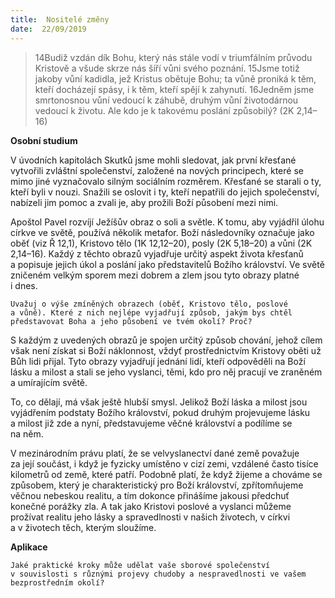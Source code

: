 ```yaml
---
title:  Nositelé změny
date:  22/09/2019
---
```


> <p></p>
> 14Budiž vzdán dík Bohu, který nás stále vodí v triumfálním průvodu Kristově a všude skrze nás šíří vůni svého poznání. 15Jsme totiž jakoby vůní kadidla, jež Kristus obětuje Bohu; ta vůně proniká k těm, kteří docházejí spásy, i k těm, kteří spějí k zahynutí. 16Jedněm jsme smrtonosnou vůní vedoucí k záhubě, druhým vůní životodárnou vedoucí k životu. Ale kdo je k takovému poslání způsobilý? (2K 2,14–16)

**Osobní studium**

V úvodních kapitolách Skutků jsme mohli sledovat, jak první křesťané vytvořili zvláštní společenství, založené na nových principech, které se mimo jiné vyznačovalo silným sociálním rozměrem. Křesťané se starali o ty, kteří byli v nouzi. Snažili se oslovit i ty, kteří nepatřili do jejich společenství, nabízeli jim pomoc a zvali je, aby prožili Boží působení mezi nimi.

Apoštol Pavel rozvíjí Ježíšův obraz o soli a světle. K tomu, aby vyjádřil úlohu církve ve světě, používá několik metafor. Boží následovníky označuje jako oběť (viz Ř 12,1), Kristovo tělo (1K 12,12–20), posly (2K 5,18–20) a vůni (2K 2,14–16). Každý z těchto obrazů vyjadřuje určitý aspekt života křesťanů a popisuje jejich úkol a poslání jako představitelů Božího království. Ve světě zničeném velkým sporem mezi dobrem a zlem jsou tyto obrazy platné i dnes.

`Uvažuj o výše zmíněných obrazech (oběť, Kristovo tělo, poslové a vůně). Které z nich nejlépe vyjadřují způsob, jakým bys chtěl představovat Boha a jeho působení ve tvém okolí? Proč?`

S každým z uvedených obrazů je spojen určitý způsob chování, jehož cílem však není získat si Boží náklonnost, vždyť prostřednictvím Kristovy oběti už Bůh lidi přijal. Tyto obrazy vyjadřují jednání lidí, kteří odpověděli na Boží lásku a milost a stali se jeho vyslanci, těmi, kdo pro něj pracují ve zraněném a umírajícím světě.

To, co dělají, má však ještě hlubší smysl. Jelikož Boží láska a milost jsou vyjádřením podstaty Božího království, pokud druhým projevujeme lásku a milost již zde a nyní, představujeme věčné království a podílíme se na něm.

V mezinárodním právu platí, že se velvyslanectví dané země považuje za její součást, i když je fyzicky umístěno v cizí zemi, vzdálené často tisíce kilometrů od země, které patří. Podobně platí, že když žijeme a chováme se způsobem, který je charakteristický pro Boží království, zpřítomňujeme věčnou nebeskou realitu, a tím dokonce přinášíme jakousi předchuť konečné porážky zla. A tak jako Kristovi poslové a vyslanci můžeme prožívat realitu jeho lásky a spravedlnosti v našich životech, v církvi a v životech těch, kterým sloužíme.

**Aplikace**

`Jaké praktické kroky může udělat vaše sborové společenství v souvislosti s různými projevy chudoby a nespravedlnosti ve vašem bezprostředním okolí?`